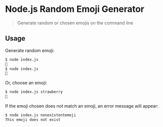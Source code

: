 # Node.js Random Emoji Generator

> Generate random or chosen emojis on the command line

## Usage

Generate random emoji:

```bash
$ node index.js
🍃
$ node index.js
🥹
```

Or, choose an emoji:

```bash
$ node index.js strawberry
🍓
```

If the emoji chosen does not match an emoji, an error message will appear:

```bash
$ node index.js nonexistentemoji
This emoji does not exist
```
